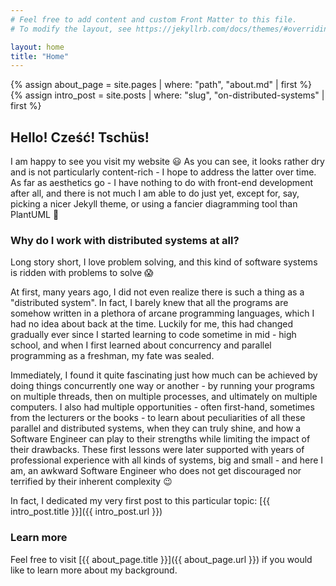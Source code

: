 ```yaml
---
# Feel free to add content and custom Front Matter to this file.
# To modify the layout, see https://jekyllrb.com/docs/themes/#overriding-theme-defaults

layout: home
title: "Home"
---
```


{% assign about_page = site.pages | where: "path", "about.md" | first %}
{% assign intro_post = site.posts | where: "slug", "on-distributed-systems" | first %}

## Hello! Cześć! Tschüs!

I am happy to see you visit my website :smiley: As you can see, it looks rather dry and is not particularly content-rich - I hope to address the latter over time. As far as aesthetics go - I have nothing to do with front-end development after all, and there is not much I am able to do just yet, except for, say, picking a nicer Jekyll theme, or using a fancier diagramming tool than PlantUML :see_no_evil:

### Why do I work with distributed systems at all?

Long story short, I love problem solving, and this kind of software systems is ridden with problems to solve :scream:

At first, many years ago, I did not even realize there is such a thing as a "distributed system". In fact, I barely knew that all the programs are somehow written in a plethora of arcane programming languages, which I had no idea about back at the time. Luckily for me, this had changed gradually ever since I started learning to code sometime in mid - high school, and when I first learned about concurrency and parallel programming as a freshman, my fate was sealed.

Immediately, I found it quite fascinating just how much can be achieved by doing things concurrently one way or another - by running your programs on multiple threads, then on multiple processes, and ultimately on multiple computers. I also had multiple opportunities - often first-hand, sometimes from the lecturers or the books - to learn about peculiarities of all these parallel and distributed systems, when they can truly shine, and how a Software Engineer can play to their strengths while limiting the impact of their drawbacks. These first lessons were later supported with years of professional experience with all kinds of systems, big and small - and here I am, an awkward Software Engineer who does not get discouraged nor terrified by their inherent complexity :wink:

In fact, I dedicated my very first post to this particular topic: [{{ intro_post.title }}]({{ intro_post.url }})

### Learn more

Feel free to visit [{{ about_page.title }}]({{ about_page.url }}) if you would like to learn more about my background.

